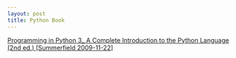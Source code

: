 ```yaml
---
layout: post
title: Python Book
---
```

[Programming in Python 3_ A Complete Introduction to the Python Language (2nd ed.) [Summerfield 2009-11-22]](https://drive.google.com/a/sgusd.net/file/d/0B0ZJVOCjVZovVXhmbnFBWkxQVm8/view?usp=sharing)
